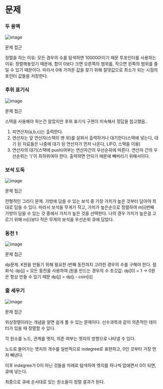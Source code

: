 # 문제
### 두 용액
![image](https://user-images.githubusercontent.com/25299428/154213024-edc752b4-3904-439b-9a60-f269b6e6d21d.png)


문제 접근

정렬을 하는 이유: 모든 경우의 수를 탐색하면 100000!이기 때문
투포인터를 사용하는 이유: 정렬해놓았기 때문에, 합이 0보다 크면 오른쪽의 범위를, 작으면 왼쪽의 범위를 줄일 수 있기 때문이다. 따라서 0에 가까운 값을 찾기 위해 절댓값으로 최소가 되는
시점의 포인터 값들을 저장한다.

### 후위 표기식
![image](https://user-images.githubusercontent.com/25299428/154398125-735d1e34-72fe-4ff4-88e9-fb2a89d22ce5.png)

문제 접근

스택을 사용해야 하는건 알았지만 후위 표기식 구현이 미숙해서 정답을 참고했음.. 
1. 피연산자(a,b,c)는 출력한다. 
2. 연산자는 앞 연산자(스택의 맨 위)를 살펴서 출력하거나 대기한다(스택에 넣는다, 대기 된 자료들은 나중에 대기 된 연산자가 먼저 나온다, LIFO, 스택을 이용) 
3. 연산자의 대기(스택에 push)여부는 연산자간의 우선순위에 따른다.
연산자 간의 우선순위는 '('이 최하위여야 한다. 출력하면 안되기 때문에 빼버리기 위해서이다.

### 보석 도둑
![image](https://user-images.githubusercontent.com/25299428/154398369-97670f8a-514d-4ade-979a-598247cdc6ca.png)


문제 접근

전형적인 그리디 문제. 가방에 담을 수 있는 보석 중 가장 가치가 높은 것부터 담아야 최대로 담을 수 있다.
따라서 보석을 무게가 작고, 가치가 높은순으로 정렬하여 m[i]번째 가방이 담을 수 있는 것 중에서 가치가 높은 것을 선택한다.
나의 경우 가치가 높은걸 고르기 위해 m[i]보다 작은 무게의 보석을 우선순위 큐에 담았다.

### 동전 1
![image](https://user-images.githubusercontent.com/25299428/154401883-60c44a77-ea25-4627-8dd3-f05890d4ffd9.png)

문제 접근

dp문제. K원을 만들기 위해 필요한 i번째 동전까지 고려한 경우의 수를 구해야 한다.
점화식: dp[j] = 모든 동전을 사용하여 j원을 만드는 경우의 수
초깃값: dp[0] = 1 -> 0원은 항상 만들 수 있기 때문
dp[j] = dp[j - coin[i]]

### 줄 세우기
![image](https://user-images.githubusercontent.com/25299428/154423807-18a0d8bf-f467-46fb-a465-a1ed7c9cf898.png)

문제 접근

위상정렬이라는 개념을 알면 쉽게 풀 수 있는 문제이다. 선수과목과 같이 의존적인 데이터가 있을 때 정렬할 수 있다.

각 원소를 노드, 관계를 엣지, 의존 여부는 엣지의 방향으로 나타낼 수 있다.

노드로 들어가는 엣지의 개수를 일반적으로 indegree로 표현하고, 0인 것부터 가장 먼저 빼낸다.

이후 indegree가 0이 아닌 것들을 차례로 탐색하여 엣지를 하나씩 없애면서 0이 되면, 큐에 넣는다.

최종으로 큐에 순서대로 있는 원소들이 정렬 결과가 된다.
